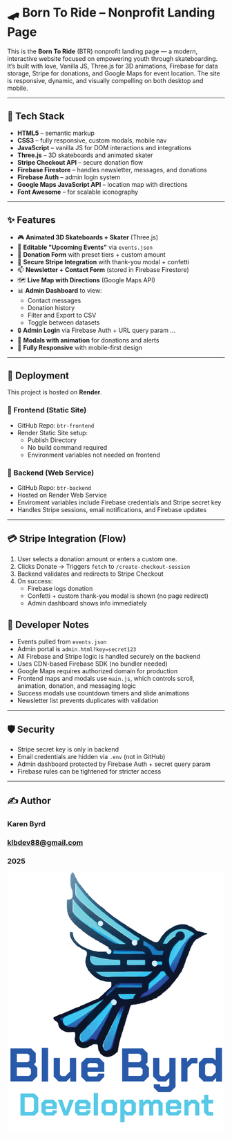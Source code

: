 # 🛹 Born To Ride – Nonprofit Landing Page

This is the **Born To Ride** (BTR) nonprofit landing page — a modern, interactive website focused on empowering youth through skateboarding. It’s built with love, Vanilla JS, Three.js for 3D animations, Firebase for data storage, Stripe for donations, and Google Maps for event location. The site is responsive, dynamic, and visually compelling on both desktop and mobile.

---

## 🔧 Tech Stack

- **HTML5** – semantic markup
- **CSS3** – fully responsive, custom modals, mobile nav
- **JavaScript** – vanilla JS for DOM interactions and integrations
- **Three.js** – 3D skateboards and animated skater
- **Stripe Checkout API** – secure donation flow
- **Firebase Firestore** – handles newsletter, messages, and donations
- **Firebase Auth** – admin login system
- **Google Maps JavaScript API** – location map with directions
- **Font Awesome** – for scalable iconography

---

## ✨ Features

- 🎮 **Animated 3D Skateboards + Skater** (Three.js)
- 📅 **Editable "Upcoming Events"** via `events.json`
- 💸 **Donation Form** with preset tiers + custom amount
- 🔐 **Secure Stripe Integration** with thank-you modal + confetti
- 📫 **Newsletter + Contact Form** (stored in Firebase Firestore)
- 🗺️ **Live Map with Directions** (Google Maps API)
- 📊 **Admin Dashboard** to view:
  - Contact messages
  - Donation history
  - Filter and Export to CSV
  - Toggle between datasets
- 🔒 **Admin Login** via Firebase Auth + URL query param ...
- 🎨 **Modals with animation** for donations and alerts
- 📱 **Fully Responsive** with mobile-first design

---

## 🚀 Deployment

This project is hosted on **Render**.

### 🔹 Frontend (Static Site)

- GitHub Repo: `btr-frontend`
- Render Static Site setup:
  - Publish Directory
  - No build command required
  - Environment variables not needed on frontend

### 🔹 Backend (Web Service)

- GitHub Repo: `btr-backend`
- Hosted on Render Web Service
- Enviroment variables include Firebase credentials and Stripe secret key
- Handles Stripe sessions, email notifications, and Firebase updates

---

## 💳 Stripe Integration (Flow)

1. User selects a donation amount or enters a custom one.
2. Clicks Donate → Triggers `fetch` to `/create-checkout-session`
3. Backend validates and redirects to Stripe Checkout
4. On success:
   - Firebase logs donation
   - Confetti + custom thank-you modal is shown (no page redirect)
   - Admin dashboard shows info immediately

## 🧠 Developer Notes

- Events pulled from `events.json`
- Admin portal is `admin.html?key=secret123`
- All Firebase and Stripe logic is handled securely on the backend
- Uses CDN-based Firebase SDK (no bundler needed)
- Google Maps requires authorized domain for production
- Frontend maps and modals use `main.js`, which controls scroll, animation, donation, and messaging logic
- Success modals use countdown timers and slide animations
- Newsletter list prevents duplicates with validation

---

## 🛡️ Security

- Stripe secret key is only in backend
- Email credentials are hidden via `.env` (not in GitHub)
- Admin dashboard protected by Firebase Auth + secret query param
- Firebase rules can be tightened for stricter access

---

## ✍️ Author

### Karen Byrd
### klbdev88@gmail.com
### 2025
![Blue Byrd Developments](./images/blueByrdDevelopmentLogo.png) 
